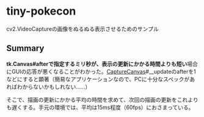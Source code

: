 # tiny-pokecon

cv2.VideoCaptureの画像をぬるぬる表示させるためのサンプル

## Summary

**tk.Canvas#afterで指定するミリ秒が、表示の更新にかかる時間よりも短い**場合にGUIの応答が悪くなることがわかった。[CaptureCanvas](./tiny_pokecon/view/capture_canvas.py)#__updateのafterを1などにすると顕著（簡易なアプリケーションなので、PCに十分なスペックがあればわからないかもしれない......）

そこで、描画の更新にかかる平均の時間を求めて、次回の描画の更新をこれよりも遅くする。手元の環境では、平均は15ms程度（60fps）におさまっている。
